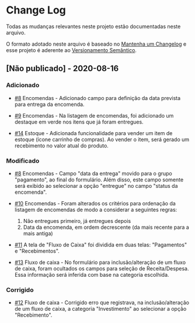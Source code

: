 
# Change Log
Todas as mudanças relevantes neste projeto estão documentadas neste arquivo.
 
O formato adotado neste arquivo é baseado no [Mantenha um Changelog](https://keepachangelog.com/pt-BR/1.0.0/)
e esse projeto é aderente ao [Versionamento Semântico](http://semver.org/).
 
## [Não publicado] - 2020-08-16
 
### Adicionado
- [#8](https://github.com/fabianoww/gestor-empresarial/issues/8)
  Encomendas - Adicionado campo para definição da data prevista para entrega da encomenda.

- [#9](https://github.com/fabianoww/gestor-empresarial/issues/9)
  Encomendas - Na listagem de encomendas, foi adicionado um destaque em verde nos itens que já foram entregues.

- [#14](https://github.com/fabianoww/gestor-empresarial/issues/14)
  Estoque - Adicionada funcionalidade para vender um item de estoque (ícone carrinho de compras). Ao vender o item, será gerado um recebimento no valor atual do produto.
   
### Modificado  
- [#8](https://github.com/fabianoww/gestor-empresarial/issues/8)
  Encomendas - Campo "data da entrega" movido para o grupo "pagamento", ao final do formulário. Além disso, este campo somente será exibido ao selecionar a opção "entregue" no campo "status da encomenda".

- [#10](https://github.com/fabianoww/gestor-empresarial/issues/10)
  Encomendas - Foram alterados os critérios para ordenação da listagem de encomendas de modo a considerar a seguintes regras:
    1. Não entregues primeiro, já entregues depois
    2. Data da encomenda, em ordem decrescente (da mais recente para a mais antiga)
    
- [#11](https://github.com/fabianoww/gestor-empresarial/issues/11)
  A tela de "Fluxo de Caixa" foi dividida em duas telas: "Pagamentos" e "Recebimentos".

- [#13](https://github.com/fabianoww/gestor-empresarial/issues/13)
  Fluxo de caixa - No formulário para inclusão/alteração de um fluxo de caixa, foram ocultados os campos para seleção de Receita/Despesa. Essa informação será inferida com base na categoria escolhida.

 
### Corrigido
- [#12](https://github.com/fabianoww/gestor-empresarial/issues/12)
  Fluxo de caixa - Corrigido erro que registrava, na inclusão/alteração de um fluxo de caixa, a categoria "Investimento" ao selecionar a opção "Recebimento".